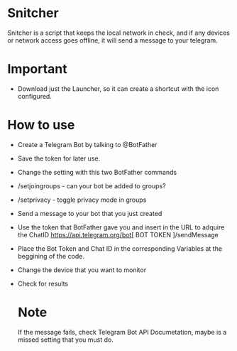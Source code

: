# Snitcher
Snitcher is a script that keeps the local network in check, and if any devices or network access goes offline, it will send a message to your telegram.

# Important
- Download just the Launcher, so it can create a shortcut with the icon configured.

# How to use
 - Create a Telegram Bot by talking to @BotFather
 - Save the token for later use.
 - Change the setting with this two BotFather commands
   
 - /setjoingroups - can your bot be added to groups?
 - /setprivacy - toggle privacy mode in groups
   
 - Send a message to your bot that you just created
 - Use the token that BotFather gave you and insert in the URL to adquire the ChatID https://api.telegram.org/bot[ BOT TOKEN ]/sendMessage
 - Place the Bot Token and Chat ID in the corresponding Variables at the beggining of the code.
 - Change the device that you want to monitor
 - Check for results

   # Note
   If the message fails, check Telegram Bot API Documetation, maybe is a missed setting that you must do.

   
